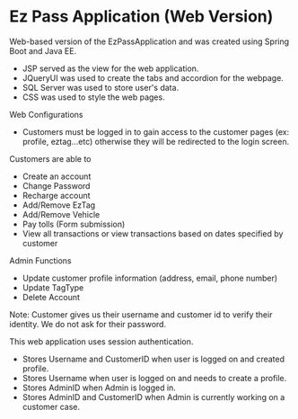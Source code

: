 # Ez Pass Application (Web Version)
Web-based version of the EzPassApplication and was created using Spring Boot and Java EE.

- JSP served as the view for the web application.
- JQueryUI was used to create the tabs and accordion for the webpage.
- SQL Server was used to store user's data.
- CSS was used to style the web pages.

Web Configurations
- Customers must be logged in to gain access to the customer pages (ex: profile, eztag...etc) otherwise they will be redirected to the login screen.

Customers are able to
- Create an account
- Change Password
- Recharge account
- Add/Remove EzTag 
- Add/Remove Vehicle
- Pay tolls (Form submission)
- View all transactions or view transactions based on dates specified by customer

Admin Functions
- Update customer profile information (address, email, phone number) 
- Update TagType
- Delete Account 

Note: Customer gives us their username and customer id to verify their identity. We do not ask for their password.

This web application uses session authentication.
- Stores Username and CustomerID when user is logged on and created profile. 
- Stores Username when user is logged on and needs to create a profile.
- Stores AdminID when Admin is logged in.
- Stores AdminID and CustomerID when Admin is currently working on a customer case.

